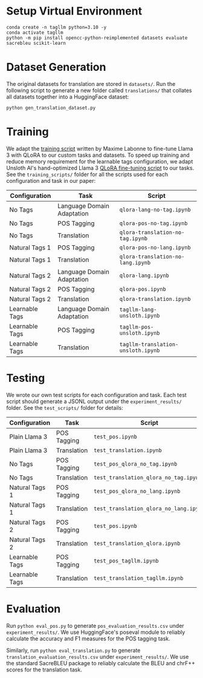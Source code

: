 # Setup Virtual Environment
```
conda create -n tagllm python=3.10 -y
conda activate tagllm
python -m pip install opencc-python-reimplemented datasets evaluate sacrebleu scikit-learn
```

# Dataset Generation
The original datasets for translation are stored in `datasets/`. Run the following script to generate a new folder called `translations/` that collates all datasets together into a HuggingFace dataset:
```
python gen_translation_dataset.py
```

# Training
We adapt the [training script](https://huggingface.co/blog/mlabonne/orpo-llama-3) written by Maxime Labonne to fine-tune Llama 3 with QLoRA to our custom tasks and datasets. To speed up training and reduce memory requirement for the learnable tags configuration, we adapt Unsloth AI's hand-optimized Llama 3 [QLoRA fine-tuning script](https://colab.research.google.com/drive/135ced7oHytdxu3N2DNe1Z0kqjyYIkDXp?usp=sharing) to our tasks. See the `training_scripts/` folder for all the scripts used for each configuration and task in our paper:

| Configuration | Task | Script |
| -------- | ------- | -------- |
| No Tags  | Language Domain Adaptation | `qlora-lang-no-tag.ipynb` |
| No Tags  | POS Tagging | `qlora-pos-no-tag.ipynb` |
| No Tags  | Translation | `qlora-translation-no-tag.ipynb` |
| Natural Tags 1 | POS Tagging | `qlora-pos-no-lang.ipynb` |
| Natural Tags 1 | Translation | `qlora-translation-no-lang.ipynb` |
| Natural Tags 2 | Language Domain Adaptation | `qlora-lang.ipynb` |
| Natural Tags 2 | POS Tagging | `qlora-pos.ipynb` |
| Natural Tags 2 | Translation | `qlora-translation.ipynb` |
| Learnable Tags | Language Domain Adaptation | `tagllm-lang-unsloth.ipynb` |
| Learnable Tags | POS Tagging | `tagllm-pos-unsloth.ipynb` |
| Learnable Tags | Translation | `tagllm-translation-unsloth.ipynb` |

# Testing
We wrote our own test scripts for each configuration and task. Each test script should generate a JSONL output under the `experiment_results/` folder. See the `test_scripts/` folder for details:

| Configuration | Task | Script |
| -------- | ------- | -------- |
| Plain Llama 3 | POS Tagging | `test_pos.ipynb` |
| Plain Llama 3 | Translation | `test_translation.ipynb` |
| No Tags  | POS Tagging | `test_pos_qlora_no_tag.ipynb` |
| No Tags  | Translation | `test_translation_qlora_no_tag.ipynb` |
| Natural Tags 1 | POS Tagging | `test_pos_qlora_no_lang.ipynb` |
| Natural Tags 1 | Translation | `test_translation_qlora_no_lang.ipynb` |
| Natural Tags 2 | POS Tagging | `test_pos.ipynb` |
| Natural Tags 2 | Translation | `test_translation_qlora.ipynb` |
| Learnable Tags | POS Tagging | `test_pos_tagllm.ipynb` |
| Learnable Tags | Translation | `test_translation_tagllm.ipynb` |

# Evaluation
Run `python eval_pos.py` to generate `pos_evaluation_results.csv` under `experiment_results/`. We use HuggingFace's poseval module to reliably calculate the accuracy and F1 measures for the POS tagging task.

Similarly, run `python eval_translation.py` to generate `translation_evaluation_results.csv` under `experiment_results/`. We use the standard SacreBLEU package to reliably calculate the BLEU and chrF++ scores for the translation task.
